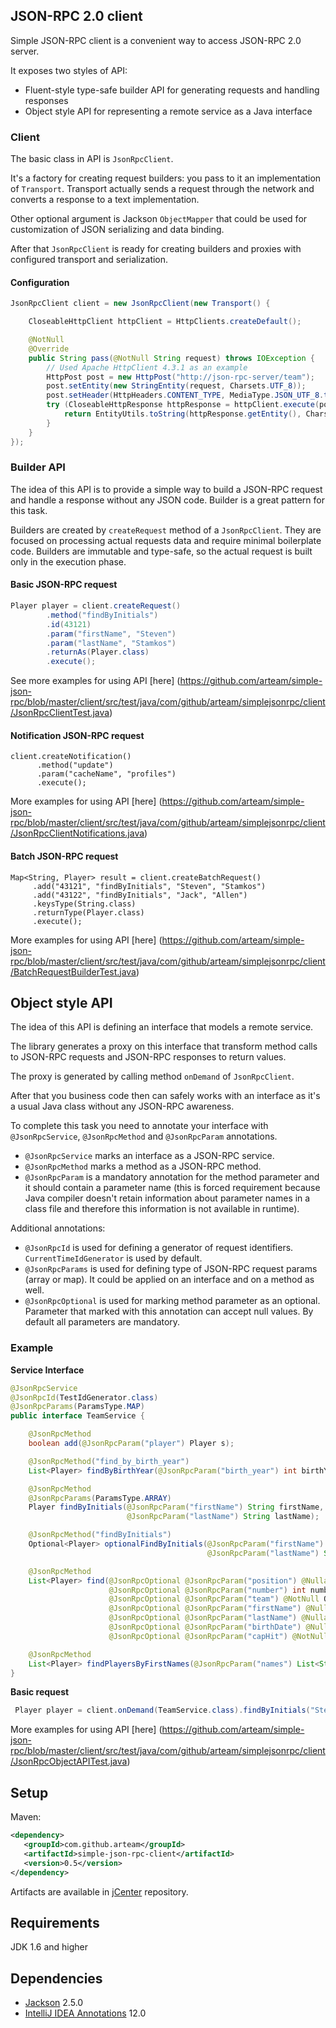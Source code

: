 ## JSON-RPC 2.0 client

Simple JSON-RPC client is a convenient way to access JSON-RPC 2.0 server.

It exposes two styles of API:

* Fluent-style type-safe builder API for generating requests and handling responses
* Object style API for representing a remote service as a Java interface 

### Client

The basic class in API is `JsonRpcClient`. 

It's a factory for creating request builders: you pass to it an implementation of `Transport`.
Transport actually sends a request through the network and converts a response to a text implementation. 

Other optional argument is Jackson `ObjectMapper` that could be used for customization
of JSON serializing and data binding.

After that `JsonRpcClient` is ready for creating builders and proxies with configured transport and serialization.

#### Configuration

````java
JsonRpcClient client = new JsonRpcClient(new Transport() {

    CloseableHttpClient httpClient = HttpClients.createDefault();

    @NotNull
    @Override
    public String pass(@NotNull String request) throws IOException {
        // Used Apache HttpClient 4.3.1 as an example
        HttpPost post = new HttpPost("http://json-rpc-server/team");
        post.setEntity(new StringEntity(request, Charsets.UTF_8));
        post.setHeader(HttpHeaders.CONTENT_TYPE, MediaType.JSON_UTF_8.toString());
        try (CloseableHttpResponse httpResponse = httpClient.execute(post)) {
            return EntityUtils.toString(httpResponse.getEntity(), Charsets.UTF_8);
        }
    }
});
````

### Builder API 

The idea of this API is to provide a simple way to build a JSON-RPC request and handle a response without any JSON code. Builder is a great pattern for this task.

Builders are created by `createRequest` method of a `JsonRpcClient`. 
They are focused on processing actual requests data and require minimal boilerplate code. 
Builders are immutable and type-safe, so the actual request is built only in the execution phase.

#### Basic JSON-RPC request

````java
Player player = client.createRequest()
        .method("findByInitials")
        .id(43121)
        .param("firstName", "Steven")
        .param("lastName", "Stamkos")
        .returnAs(Player.class)
        .execute();
````
See more examples for using API [here] (https://github.com/arteam/simple-json-rpc/blob/master/client/src/test/java/com/github/arteam/simplejsonrpc/client/JsonRpcClientTest.java)

#### Notification JSON-RPC request
````
client.createNotification()
      .method("update")
      .param("cacheName", "profiles")
      .execute();
````

More examples for using API [here] (https://github.com/arteam/simple-json-rpc/blob/master/client/src/test/java/com/github/arteam/simplejsonrpc/client/JsonRpcClientNotifications.java)

#### Batch JSON-RPC request
````
Map<String, Player> result = client.createBatchRequest()
     .add("43121", "findByInitials", "Steven", "Stamkos")
     .add("43122", "findByInitials", "Jack", "Allen")
     .keysType(String.class)
     .returnType(Player.class)
     .execute();
````

More examples for using API [here] (https://github.com/arteam/simple-json-rpc/blob/master/client/src/test/java/com/github/arteam/simplejsonrpc/client/BatchRequestBuilderTest.java)

## Object style API

The idea of this API is defining an interface that models a remote service.

The library generates a proxy on this interface that transform method calls to JSON-RPC requests and 
JSON-RPC responses to return values.

The proxy is generated by calling method `onDemand` of `JsonRpcClient`. 

After that you business code then can safely works with an interface as it's a usual Java class without any JSON-RPC awareness.  
 
To complete this task you need to annotate your interface with `@JsonRpcService`, `@JsonRpcMethod` 
and `@JsonRpcParam` annotations.

* `@JsonRpcService` marks an interface as a JSON-RPC service.
* `@JsonRpcMethod` marks a method as a JSON-RPC method.
* `@JsonRpcParam` is a mandatory annotation for the method parameter and it should contain a parameter name 
(this is forced requirement because Java compiler doesn't retain information about parameter names in a class file 
and therefore this information is not available in runtime).

Additional annotations:

* `@JsonRpcId` is used for defining a generator of request identifiers. `CurrentTimeIdGenerator` is used by default.
* `@JsonRpcParams` is used for defining type of JSON-RPC request params (array or map). 
It could be applied on an interface and on a method as well.
* `@JsonRpcOptional` is used for marking method parameter as an optional. Parameter that marked with this annotation
can accept null values. By default all parameters are mandatory.

### Example

**Service Interface**

````java
@JsonRpcService
@JsonRpcId(TestIdGenerator.class)
@JsonRpcParams(ParamsType.MAP)
public interface TeamService {

    @JsonRpcMethod
    boolean add(@JsonRpcParam("player") Player s);

    @JsonRpcMethod("find_by_birth_year")
    List<Player> findByBirthYear(@JsonRpcParam("birth_year") int birthYear);

    @JsonRpcMethod
    @JsonRpcParams(ParamsType.ARRAY)
    Player findByInitials(@JsonRpcParam("firstName") String firstName,
                          @JsonRpcParam("lastName") String lastName);

    @JsonRpcMethod("findByInitials")
    Optional<Player> optionalFindByInitials(@JsonRpcParam("firstName") String firstName,
                                            @JsonRpcParam("lastName") String lastName);

    @JsonRpcMethod
    List<Player> find(@JsonRpcOptional @JsonRpcParam("position") @Nullable Position position,
                      @JsonRpcOptional @JsonRpcParam("number") int number,
                      @JsonRpcOptional @JsonRpcParam("team") @NotNull Optional<Team> team,
                      @JsonRpcOptional @JsonRpcParam("firstName") @Nullable String firstName,
                      @JsonRpcOptional @JsonRpcParam("lastName") @Nullable String lastName,
                      @JsonRpcOptional @JsonRpcParam("birthDate") @Nullable Date birthDate,
                      @JsonRpcOptional @JsonRpcParam("capHit") @NotNull Optional<Double> capHit);

    @JsonRpcMethod
    List<Player> findPlayersByFirstNames(@JsonRpcParam("names") List<String> names);
}
````

**Basic request**
````java
 Player player = client.onDemand(TeamService.class).findByInitials("Steven", "Stamkos");
````

More examples for using API [here] (https://github.com/arteam/simple-json-rpc/blob/master/client/src/test/java/com/github/arteam/simplejsonrpc/client/JsonRpcObjectAPITest.java)

## Setup
Maven:
```xml
<dependency>
   <groupId>com.github.arteam</groupId>
   <artifactId>simple-json-rpc-client</artifactId>
   <version>0.5</version>
</dependency>
```
Artifacts are available in [jCenter](https://bintray.com/bintray/jcenter) repository.

## Requirements

JDK 1.6 and higher

## Dependencies

* [Jackson](https://github.com/FasterXML/jackson) 2.5.0
* [IntelliJ IDEA Annotations](http://mvnrepository.com/artifact/com.intellij/annotations/12.0) 12.0
